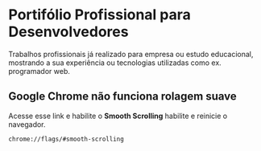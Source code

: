 # Portifólio Profissional para Desenvolvedores
Trabalhos profissionais já realizado para empresa ou estudo educacional, mostrando a sua experiência ou tecnologias utilizadas como ex. programador web.

## Google Chrome não funciona rolagem suave

Acesse esse link e habilite o **Smooth Scrolling** habilite e reinicie o navegador.

```
chrome://flags/#smooth-scrolling 
```